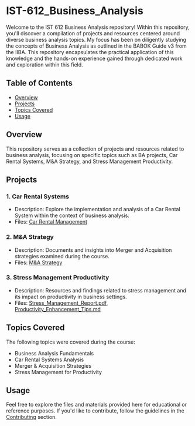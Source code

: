 # IST-612_Business_Analysis

Welcome to the IST 612 Business Analysis repository! Within this repository, you'll discover a compilation of projects and resources centered around diverse business analysis topics. My focus has been on diligently studying the concepts of Business Analysis as outlined in the BABOK Guide v3 from the IIBA. This repository encapsulates the practical application of this knowledge and the hands-on experience gained through dedicated work and exploration within this field.

## Table of Contents
- [Overview](#overview)
- [Projects](#projects)
- [Topics Covered](#topics-covered)
- [Usage](#usage)


## Overview
This repository serves as a collection of projects and resources related to business analysis, focusing on specific topics such as BA projects, Car Rental Systems, M&A Strategy, and Stress Management Productivity.

## Projects
### 1. Car Rental Systems
- Description: Explore the implementation and analysis of a Car Rental System within the context of business analysis.
- Files: [Car Rental Management](https://github.com/DhruvilPanchal205/IST-612_Business_Analysis/tree/922c766f8c496b5d61e351f64ec48ff3e4f56757/Car%20Rental%20Management)

### 2. M&A Strategy
- Description: Documents and insights into Merger and Acquisition strategies examined during the course.
- Files: [M&A Strategy](https://github.com/DhruvilPanchal205/IST-612_Business_Analysis/tree/9866635aed9cb4ddb270c64673cf4f4a0c03e3c3/M%26A_Strategy)
  
### 3. Stress Management Productivity
- Description: Resources and findings related to stress management and its impact on productivity in business settings.
- Files: [Stress_Management_Report.pdf](Stress_Management_Report.pdf), [Productivity_Enhancement_Tips.md](Productivity_Enhancement_Tips.md)

## Topics Covered
The following topics were covered during the course:
- Business Analysis Fundamentals
- Car Rental Systems Analysis
- Merger & Acquisition Strategies
- Stress Management for Productivity

## Usage
Feel free to explore the files and materials provided here for educational or reference purposes. If you'd like to contribute, follow the guidelines in the [Contributing](#contributing) section.


